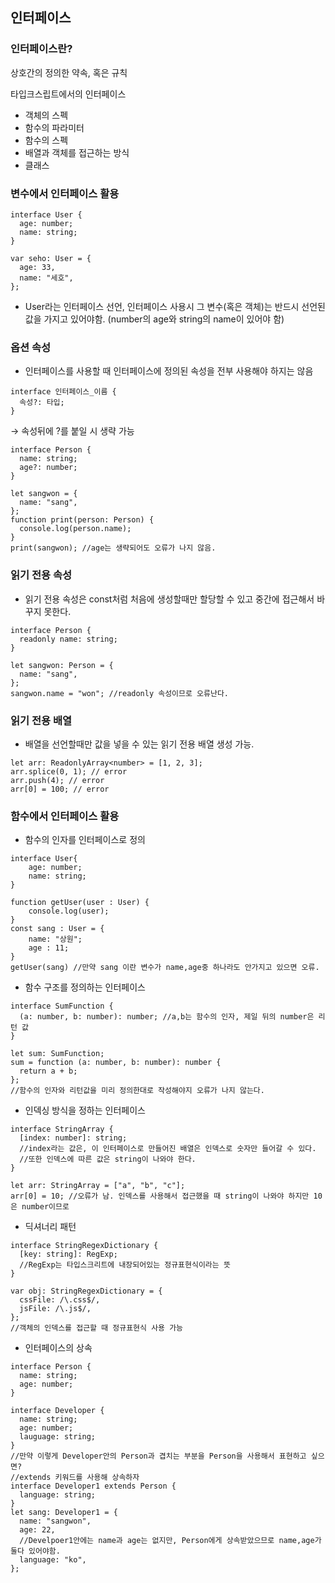 ## 인터페이스

### 인터페이스란?

상호간의 정의한 약속, 혹은 규칙

타입크스립트에서의 인터페이스

- 객체의 스펙
- 함수의 파라미터
- 함수의 스펙
- 배열과 객체를 접근하는 방식
- 클래스

### 변수에서 인터페이스 활용

```tsx
interface User {
  age: number;
  name: string;
}

var seho: User = {
  age: 33,
  name: "세호",
};
```

- User라는 인터페이스 선언, 인터페이스 사용시 그 변수(혹은 객체)는 반드시 선언된 값을 가지고 있어야함. (number의 age와 string의 name이 있어야 함)

### 옵션 속성

- 인터페이스를 사용할 때 인터페이스에 정의된 속성을 전부 사용해야 하지는 않음

```tsx
interface 인터페이스_이름 {
  속성?: 타입;
}
```

→ 속성뒤에 ?를 붙일 시 생략 가능

```tsx
interface Person {
  name: string;
  age?: number;
}

let sangwon = {
  name: "sang",
};
function print(person: Person) {
  console.log(person.name);
}
print(sangwon); //age는 생략되어도 오류가 나지 않음.
```

### 읽기 전용 속성

- 읽기 전용 속성은 const처럼 처음에 생성할때만 할당할 수 있고 중간에 접근해서 바꾸지 못한다.

```tsx
interface Person {
  readonly name: string;
}

let sangwon: Person = {
  name: "sang",
};
sangwon.name = "won"; //readonly 속성이므로 오류난다.
```

### 읽기 전용 배열

- 배열을 선언할때만 값을 넣을 수 있는 읽기 전용 배열 생성 가능.

```tsx
let arr: ReadonlyArray<number> = [1, 2, 3];
arr.splice(0, 1); // error
arr.push(4); // error
arr[0] = 100; // error
```

### 함수에서 인터페이스 활용

- 함수의 인자를 인터페이스로 정의

```tsx
interface User{
	age: number;
	name: string;
}

function getUser(user : User) {
	console.log(user);
}
const sang : User = {
	name: "상원";
	age : 11;
}
getUser(sang) //만약 sang 이란 변수가 name,age중 하나라도 안가지고 있으면 오류.
```

- 함수 구조를 정의하는 인터페이스

```tsx
interface SumFunction {
  (a: number, b: number): number; //a,b는 함수의 인자, 제일 뒤의 number은 리턴 값
}

let sum: SumFunction;
sum = function (a: number, b: number): number {
  return a + b;
};
//함수의 인자와 리턴값을 미리 정의한대로 작성해야지 오류가 나지 않는다.
```

- 인덱싱 방식을 정하는 인터페이스

```tsx
interface StringArray {
  [index: number]: string;
  //index라는 값은, 이 인터페이스로 만들어진 배열은 인덱스로 숫자만 들어갈 수 있다.
  //또한 인덱스에 따른 값은 string이 나와야 한다.
}

let arr: StringArray = ["a", "b", "c"];
arr[0] = 10; //오류가 남. 인덱스를 사용해서 접근했을 때 string이 나와야 하지만 10은 number이므로
```

- 딕셔너리 패턴

```tsx
interface StringRegexDictionary {
  [key: string]: RegExp;
  //RegExp는 타입스크리트에 내장되어있는 정규표현식이라는 뜻
}

var obj: StringRegexDictionary = {
  cssFile: /\.css$/,
  jsFile: /\.js$/,
};
//객체의 인덱스를 접근할 때 정규표현식 사용 가능
```

- 인터페이스의 상속

```tsx
interface Person {
  name: string;
  age: number;
}

interface Developer {
  name: string;
  age: number;
  lauguage: string;
}
//만약 이렇게 Developer안의 Person과 겹치는 부분을 Person을 사용해서 표현하고 싶으면?
//extends 키워드를 사용해 상속하자
interface Developer1 extends Person {
  language: string;
}
let sang: Developer1 = {
  name: "sangwon",
  age: 22,
  //Develpoer1안에는 name과 age는 없지만, Person에게 상속받았으므로 name,age가 둘다 있어야함.
  language: "ko",
};
```
